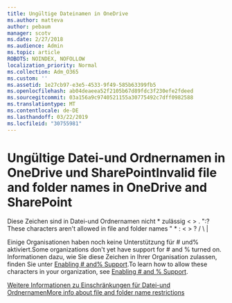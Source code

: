```yaml
---
title: Ungültige Dateinamen in OneDrive
ms.author: matteva
author: pebaum
manager: scotv
ms.date: 2/27/2018
ms.audience: Admin
ms.topic: article
ROBOTS: NOINDEX, NOFOLLOW
localization_priority: Normal
ms.collection: Adm_O365
ms.custom: ''
ms.assetid: 1e27cb97-e3e5-4533-9f49-585b63399fb5
ms.openlocfilehash: ab04deaeea52f2105b67d89fdc3f230efe2fdeed
ms.sourcegitcommit: 03a156a9c9740521155a30775492c7dff0982588
ms.translationtype: MT
ms.contentlocale: de-DE
ms.lasthandoff: 03/22/2019
ms.locfileid: "30755981"
---
```

# <a name="invalid-file-and-folder-names-in-onedrive-and-sharepoint"></a><span data-ttu-id="947c1-102">Ungültige Datei-und Ordnernamen in OneDrive und SharePoint</span><span class="sxs-lookup"><span data-stu-id="947c1-102">Invalid file and folder names in OneDrive and SharePoint</span></span>

<span data-ttu-id="947c1-103">Diese Zeichen sind in Datei-und Ordnernamen nicht \* zulässig \< \> . ":?</span><span class="sxs-lookup"><span data-stu-id="947c1-103">These characters aren't allowed in file and folder names " \* : \< \> ?</span></span> <span data-ttu-id="947c1-104">/ \ |</span><span class="sxs-lookup"><span data-stu-id="947c1-104"></span></span> 
  
<span data-ttu-id="947c1-105">Einige Organisationen haben noch keine Unterstützung für # und% aktiviert.</span><span class="sxs-lookup"><span data-stu-id="947c1-105">Some organizations don't yet have support for # and % turned on.</span></span> <span data-ttu-id="947c1-106">Informationen dazu, wie Sie diese Zeichen in Ihrer Organisation zulassen, finden Sie unter [Enabling # and% Support](https://go.microsoft.com/fwlink/?linkid=862611).</span><span class="sxs-lookup"><span data-stu-id="947c1-106">To learn how to allow these characters in your organization, see [Enabling # and % Support](https://go.microsoft.com/fwlink/?linkid=862611).</span></span> 
  
[<span data-ttu-id="947c1-107">Weitere Informationen zu Einschränkungen für Datei-und Ordnernamen</span><span class="sxs-lookup"><span data-stu-id="947c1-107">More info about file and folder name restrictions</span></span>](https://go.microsoft.com/fwlink/?linkid=866430)
  

